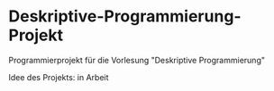 # Deskriptive-Programmierung-Projekt
Programmierprojekt für die Vorlesung "Deskriptive Programmierung"

Idee des Projekts: in Arbeit
